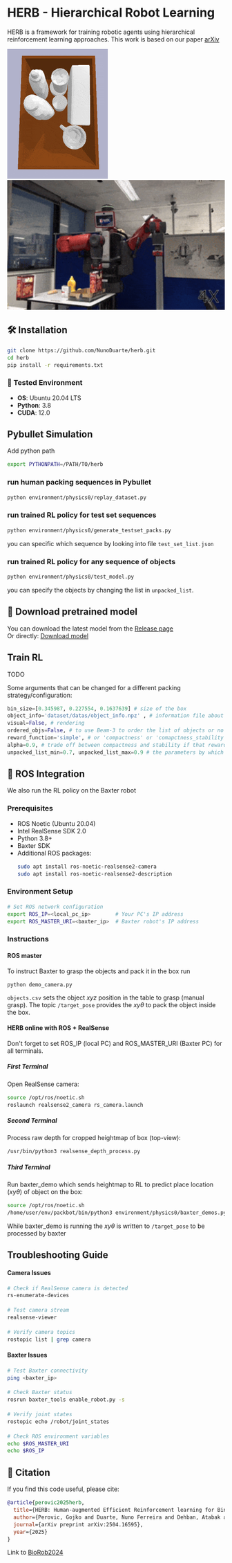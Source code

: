 # HERB - Hierarchical Robot Learning
HERB is a framework for training robotic agents using hierarchical reinforcement learning approaches. This work is based on our paper 
[arXiv](https://arxiv.org/pdf/2504.16595)

<img src="media/pybullet_gif.gif" width="233" height="300" /> <img src="media/iros25_herb_baxter.gif" width="535" height="300" />

## 🛠️ Installation

```bash
git clone https://github.com/NunoDuarte/herb.git
cd herb
pip install -r requirements.txt
```
### 🔧 Tested Environment
- **OS**: Ubuntu 20.04 LTS
- **Python**: 3.8
- **CUDA**: 12.0

## Pybullet Simulation
Add python path
```bash
export PYTHONPATH=/PATH/TO/herb
```
### run human packing sequences in Pybullet
```bash
python environment/physics0/replay_dataset.py
```
### run trained RL policy for test set sequences
```bash
python environment/physics0/generate_testset_packs.py
```
you can specific which sequence by looking into file ```test_set_list.json```
### run trained RL policy for any sequence of objects
```bash
python environment/physics0/test_model.py
```
you can specify the objects by changing the list in ```unpacked_list```. 
## 🔽 Download pretrained model

You can download the latest model from the [Release page](https://github.com/NunoDuarte/herb/releases/latest)  
Or directly: [Download model](https://github.com/NunoDuarte/herb/releases/download/v1.0/sac_model_c04s06.pkl)

## Train RL 
TODO

Some arguments that can be changed for a different packing strategy/configuration: 
``` python 
bin_size=[0.345987, 0.227554, 0.1637639] # size of the box
object_info='dataset/datas/object_info.npz' , # information file about object projections, volumes, to make observations and calculate metrics
visual=False, # rendering
ordered_objs=False, # to use Beam-3 to order the list of objects or no
reward_function='simple', # or 'compactness' or 'comapctness_stability'
alpha=0.9, # trade off between compactness and stability if that reward is used
unpacked_list_min=0.7, unpacked_list_max=0.9 # the parameters by which [BioRob2024] generated objects for the pack, the sum of object volumes to be packed is between 0.7 to 0.9 (fixed value)
```

## 🤖 ROS Integration
We also run the RL policy on the Baxter robot 
### Prerequisites
- ROS Noetic (Ubuntu 20.04)
- Intel RealSense SDK 2.0
- Python 3.8+
- Baxter SDK
- Additional ROS packages:
  ```bash
  sudo apt install ros-noetic-realsense2-camera
  sudo apt install ros-noetic-realsense2-description

### Environment Setup
```bash
# Set ROS network configuration
export ROS_IP=<local_pc_ip>        # Your PC's IP address
export ROS_MASTER_URI=<baxter_ip>  # Baxter robot's IP address
```

### Instructions
#### ROS master
To instruct Baxter to grasp the objects and pack it in the box run
```
python demo_camera.py
```
``` objects.csv ``` sets the object $xyz$ position in the table to grasp (manual grasp). The topic ```/target_pose``` provides the $xy\theta$ to pack the object inside the box. 

#### HERB online with ROS +  RealSense
Don't forget to set ROS_IP (local PC) and ROS_MASTER_URI (Baxter PC) for all terminals.
##### First Terminal
Open RealSense camera:
```bash
source /opt/ros/noetic.sh
roslaunch realsense2_camera rs_camera.launch
```

##### Second Terminal
Process raw depth for cropped heightmap of box (top-view):
```bash
/usr/bin/python3 realsense_depth_process.py
```

##### Third Terminal
Run baxter_demo which sends heightmap to RL to predict place location ($xy\theta$) of object on the box:
```bash
source /opt/ros/noetic.sh
/home/user/env/packbot/bin/python3 environment/physics0/baxter_demos.py
```
While baxter_demo is running the $xy\theta$ is written to ```/target_pose``` to be processed by baxter

## Troubleshooting Guide
#### Camera Issues
```bash
# Check if RealSense camera is detected
rs-enumerate-devices

# Test camera stream
realsense-viewer

# Verify camera topics
rostopic list | grep camera
```
#### Baxter Issues
```bash
# Test Baxter connectivity
ping <baxter_ip>

# Check Baxter status
rosrun baxter_tools enable_robot.py -s

# Verify joint states
rostopic echo /robot/joint_states

# Check ROS environment variables
echo $ROS_MASTER_URI
echo $ROS_IP
```

## 📄 Citation

If you find this code useful, please cite:
```bibtex
@article{perovic2025herb,
  title={HERB: Human-augmented Efficient Reinforcement learning for Bin-packing},
  author={Perovic, Gojko and Duarte, Nuno Ferreira and Dehban, Atabak and Teixeira, Gon{\c{c}}alo and Falotico, Egidio and Santos-Victor, Jos{\'e}},
  journal={arXiv preprint arXiv:2504.16595},
  year={2025}
}
```
Link to [BioRob2024](https://arxiv.org/abs/2210.01645)


